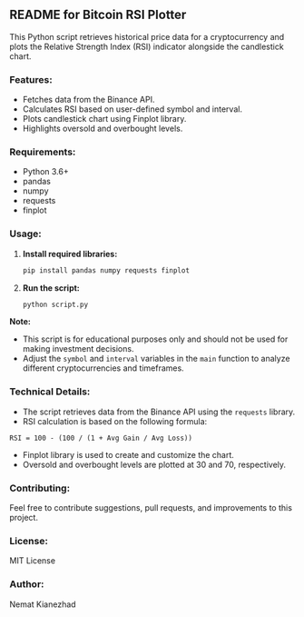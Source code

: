## README for Bitcoin RSI Plotter

This Python script retrieves historical price data for a cryptocurrency and plots the Relative Strength Index (RSI) indicator alongside the candlestick chart.

### Features:

* Fetches data from the Binance API.
* Calculates RSI based on user-defined symbol and interval.
* Plots candlestick chart using Finplot library.
* Highlights oversold and overbought levels.

### Requirements:

* Python 3.6+
* pandas
* numpy
* requests
* finplot

### Usage:

1. **Install required libraries:**
   ```bash
   pip install pandas numpy requests finplot
   ```
2. **Run the script:**
   ```bash
   python script.py
   ```

**Note:**

* This script is for educational purposes only and should not be used for making investment decisions.
* Adjust the `symbol` and `interval` variables in the `main` function to analyze different cryptocurrencies and timeframes.

### Technical Details:

* The script retrieves data from the Binance API using the `requests` library.
* RSI calculation is based on the following formula:
```
RSI = 100 - (100 / (1 + Avg Gain / Avg Loss))
```
* Finplot library is used to create and customize the chart.
* Oversold and overbought levels are plotted at 30 and 70, respectively.

### Contributing:

Feel free to contribute suggestions, pull requests, and improvements to this project.

### License:

MIT License

### Author:

Nemat Kianezhad
